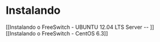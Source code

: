 <h1>Instalando</h1>

[[Instalando o FreeSwitch - UBUNTU 12.04 LTS Server -- ]] <br>
[[Instalando o FreeSwitch - CentOS 6.3]] <br>
